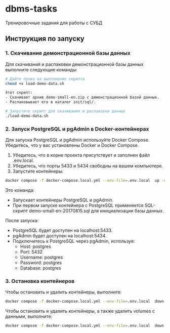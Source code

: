 # dbms-tasks
Тренировочные задания для работы с СУБД

## Инструкция по запуску
### 1. Скачивание демонстрационной базы данных
Для скачивания и распаковки демонстрационной базы данных выполните следующие команды:

```bash
# Дайте права на выполнение скрипта
chmod +x load-demo-data.sh

Этот скрипт:
- Скачивает архив demo-small-en.zip с демонстрационной базой данных.
- Распаковывает его в каталог init/sql/.

# Запустите скрипт для скачивания и распаковки данных
./load-demo-data.sh
```

### 2. Запуск PostgreSQL и pgAdmin в Docker-контейнерах
Для запуска PostgreSQL и pgAdmin используйте Docker Compose. Убедитесь, что у вас установлены Docker и Docker Compose.

1. Убедитесь, что в корне проекта присутствует и заполнен файл .env.local.
2. Убедитесь, что порты 5433 и 5434 свободны на вашем компьютере.
3. Запустите контейнеры:

```bash
docker compose -f docker-compose.local.yml --env-file=.env.local  up -d
```

Это команда:
- Запускает контейнеры PostgreSQL и pgAdmin.
- При первом запуске контейнера с PostgreSQL применяется SQL-скрипт demo-small-en-20170815.sql для инициализации базы данных.

После запуска:
- PostgreSQL будет доступен на localhost:5433.
- pgAdmin будет доступен на localhost:5434.
- Подключитесь к PostgreSQL через pgAdmin, используя:
    * Host: postgres
    * Port: 5432
    * Username: postgres
    * Password: postgres
    * Database: postgres

### 3. Остановка контейнеров
Чтобы остановить и удалить контейнеры, выполните:

```bash
docker compose -f docker-compose.local.yml --env-file=.env.local  down -v
```

Чтобы остановить и удалить контейнеры, а также удалить volumes с данными, выполните:

```bash
docker compose -f docker-compose.local.yml --env-file=.env.local  down -v
```
